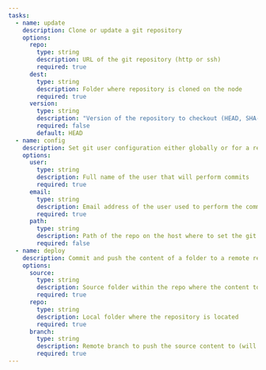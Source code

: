 ```yaml
---
tasks: 
  - name: update
    description: Clone or update a git repository
    options:
      repo:
        type: string  
        description: URL of the git repository (http or ssh)
        required: true
      dest:
        type: string
        description: Folder where repository is cloned on the node
        required: true
      version:
        type: string
        description: "Version of the repository to checkout (HEAD, SHA-1, branch or tag name)"
        required: false
        default: HEAD
  - name: config
    description: Set git user configuration either globally or for a repo defined by its path on the system
    options:
      user:
        type: string
        description: Full name of the user that will perform commits
        required: true
      email:
        type: string
        description: Email address of the user used to perform the commits
        required: true
      path:
        type: string
        description: Path of the repo on the host where to set the git configuration, if no `path` provided perform a global setup
        required: false
  - name: deploy
    description: Commit and push the content of a folder to a remote repository
    options:
      source:
        type: string
        description: Source folder within the repo where the content to push is
        required: true
      repo:
        type: string
        description: Local folder where the repository is located
        required: true
      branch:
        type: string
        description: Remote branch to push the source content to (will be removed)
        required: true
---
```

